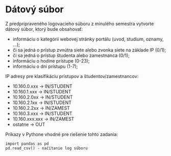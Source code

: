 # Dátový súbor

Z predpripraveného logovacieho súboru z minulého semestra vytvorte dátový súbor, ktorý bude obsahovať:
* informáciu o kategórií webovej stránky portálu (uvod, studium, oznamy, ...);
* či sa jedná o prístup zvnútra siete alebo zvonka siete na základe IP (0/1);
* či sa jedná o prístup študenta alebo zamestnanca (0/1);
* informáciu o hodine prístupe (0-23);
* informáciu o dni prístupu (1-7);

IP adresy pre klasifikáciu prístupov a študentov/zamestnancov:
* 10.160.0.xxx -> IN/STUDENT
* 10.160.1.xxx -> IN/STUDENT
* 10.160.2.0xx -> IN/STUDENT
* 10.160.2.1xx -> IN/STUDENT
* 10.160.2.2xx -> IN/ZAMEST
* 10.160.3.xxx -> IN/STUDENT
* 10.160.xxx.xxx -> IN/ZAMEST
* ostatne -> OUT

Príkazy v Pythone vhodné pre riešenie tohto zadania:
```
import pandas as pd
pd.read_csv() - načítanie log súboru
```

